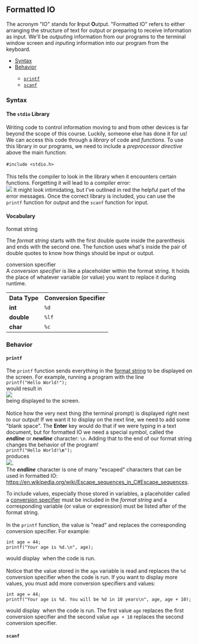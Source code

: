<h2>Formatted IO</h2>
<p>The acronym "IO" stands for <strong>I</strong>nput <strong>O</strong>utput. "Formatted IO" refers to either arranging the structure of text for output or preparing to receive information as input. We'll be <em>output</em>ing information from our programs to the terminal window screen and <em>input</em>ing information into our program from the keyboard.</p>
<ul>
    <li><a href="#syntax">Syntax</a></li>
    <li><a href="#behavior">Behavior</a></li>
    <ul><li><a href="#printf"><code>printf</code></a></li>
        <li><a href="#scanf"><code>scanf</code></a></li></ul>    
</ul>
<h3><a name="syntax">Syntax</a></h3>
<h4>The <code>stdio</code> Library</h4>
<p>Writing code to control information moving to and from other devices is far beyond the scope of this course. Luckily, someone else has done it for us! We can access this code through a <em>library</em> of code and <em>functions</em>. To use this library in our programs, we need to include a <em>preprocessor directive</em> above the main function:<br><br>
<code>#include &lt;stdio.h&gt;</code><br><br>
This tells the compiler to look in the library when it encounters certain functions. Forgetting it will lead to a compiler error:<br>
<img src="https://github.com/user-attachments/assets/a9b317c8-9632-43e8-90d1-a9f585b1b27b">
It might look intimidating, but I've outlined in red the helpful part of the error messages. Once the correct library is included, you can use the <code>printf</code> function for output and the <code>scanf</code> function for input.<br>
</p>
<h4>Vocabulary</h4>
<p><a name="format_string">format string</a></p>
The <em>format string</em> starts with the first double quote inside the parenthesis and ends with the second one. The function uses what's inside the pair of double quotes to know how things should be input or output.
<p><a name="conversion_specifier">conversion specifier</a><br>
A <em>conversion specifier</em> is like a placeholder within the format string. It holds the place of whatever variable (or value) you want to replace it during runtime.
<table>
  <tr>
    <th>Data Type</th>
    <th>Conversion Specifier</th>
  </tr>
  <tr>
    <td><strong>int</strong></td>
    <td><code>%d</code></td>
  </tr>
  <tr>
    <td><strong>double</strong></td>
    <td><code>%lf</code></td>
  </tr>
  <tr>
    <td><strong>char</strong></td>
    <td><code>%c</code></td>
  </tr>
</table>
</p>
<h3><a name="behavior">Behavior</a></h3>
<h4><a name="printf"><code>printf</code></a></h4>
<p>The <code>printf</code> function sends everything in the <a href="#format_string">format string</a> to be displayed on the screen. For example, running a program with the line<br>
  <code>printf("Hello World!");</code><br>
would result in<br>
  <img src="https://github.com/user-attachments/assets/c3fd5561-f5bd-4d5c-82c4-897cfb148ca2"><br>
being displayed to the screen.<br><br>
Notice how the very next thing (the terminal prompt) is displayed right next to our output! If we want it to display on the next line, we need to add some "blank space". The <strong>Enter</strong> key would do that if we were typing in a text document, but for formatted IO we need a special symbol, called the <em><strong>endline</strong></em> or <em><strong>newline</strong></em> character: <code>\n</code>. Adding that to the end of our format string changes the behavior of the program!<br>
  <code>printf("Hello World!<strong>\n</strong>");</code><br>
  produces<br>
    <img src="https://github.com/user-attachments/assets/0c373b88-c4c9-4e65-934d-00a03db10928">.<br>
    The <em><strong>endline</strong></em> character is one of many "escaped" characters that can be used in formatted IO: <a href="https://en.wikipedia.org/wiki/Escape_sequences_in_C#Escape_sequences">https://en.wikipedia.org/wiki/Escape_sequences_in_C#Escape_sequences</a>.</p>
<p>
  To include values, especially those stored in variables, a placeholder called a <a href="#conversion_specifier">conversion specifier</a> must be included in the <em>format string</em> and a corresponding variable (or value or expression) must be listed after of the format string.<br><br>
  In the <code>printf</code> function, the value is "read" and replaces the corresponding conversion specifier. For example:<br>
<pre><code>int age = 44;
printf("Your age is %d.\n", age);</code></pre>
would display <img src=""> when the code is run.<br><br>
Notice that the value stored in the <code>age</code> variable is read and replaces the <code>%d</code> conversion specifier when the code is run. If you want to display more values, you must add more conversion specifiers and values:<br>
<pre><code>int age = 44;
printf("Your age is %d. You will be %d in 10 years\n", age, age + 10);</code></pre>
would display <img src=""> when the code is run. The first value <code>age</code> replaces the first conversion specifier and the second value <code>age + 10</code> replaces the second conversion specifier.</p>
<h4><a name="scanf"><code>scanf</code></a></h4>
